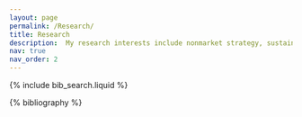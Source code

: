 ```yaml
---
layout: page
permalink: /Research/
title: Research
description:  My research interests include nonmarket strategy, sustainability, international business, and organization theory. In the area of sustainability, I explore how firms strategically respond to a variety of institutional pressures regarding sustainability efforts, such as climate policy, green finance campaign, green credit policy, and physical climate change exposure. In my recent projects, I explore the factors that drive the allocation of green human capital both within and across organizations. In the area of IB, I seek to understand how geopolitical risk influences global supply chains.**
nav: true
nav_order: 2
---
```


<!-- _pages/research.md -->



<!-- Bibsearch Feature -->

{% include bib_search.liquid %}

<div class="publications">

{% bibliography %}

</div>

